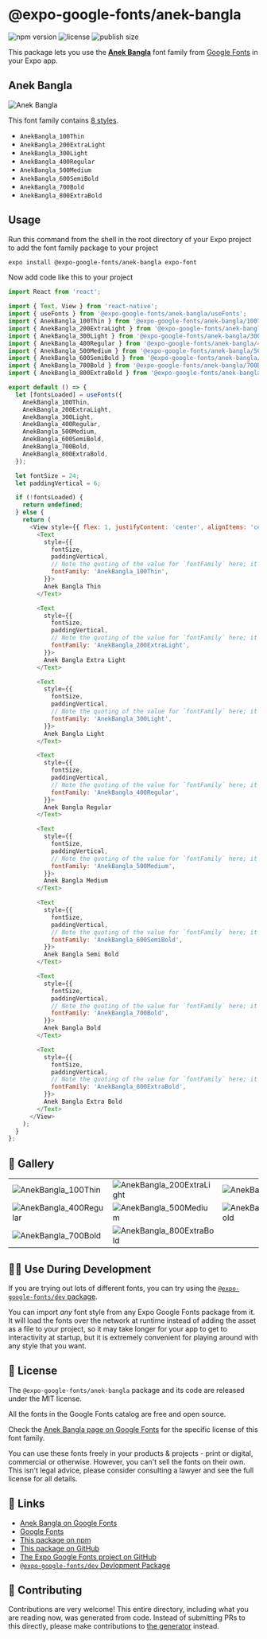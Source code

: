 # @expo-google-fonts/anek-bangla

![npm version](https://flat.badgen.net/npm/v/@expo-google-fonts/anek-bangla)
![license](https://flat.badgen.net/github/license/expo/google-fonts)
![publish size](https://flat.badgen.net/packagephobia/install/@expo-google-fonts/anek-bangla)

This package lets you use the [**Anek Bangla**](https://fonts.google.com/specimen/Anek+Bangla) font family from [Google Fonts](https://fonts.google.com/) in your Expo app.

## Anek Bangla

![Anek Bangla](./font-family.png)

This font family contains [8 styles](#-gallery).

- `AnekBangla_100Thin`
- `AnekBangla_200ExtraLight`
- `AnekBangla_300Light`
- `AnekBangla_400Regular`
- `AnekBangla_500Medium`
- `AnekBangla_600SemiBold`
- `AnekBangla_700Bold`
- `AnekBangla_800ExtraBold`

## Usage

Run this command from the shell in the root directory of your Expo project to add the font family package to your project
```sh
expo install @expo-google-fonts/anek-bangla expo-font
```

Now add code like this to your project
```js
import React from 'react';

import { Text, View } from 'react-native';
import { useFonts } from '@expo-google-fonts/anek-bangla/useFonts';
import { AnekBangla_100Thin } from '@expo-google-fonts/anek-bangla/100Thin';
import { AnekBangla_200ExtraLight } from '@expo-google-fonts/anek-bangla/200ExtraLight';
import { AnekBangla_300Light } from '@expo-google-fonts/anek-bangla/300Light';
import { AnekBangla_400Regular } from '@expo-google-fonts/anek-bangla/400Regular';
import { AnekBangla_500Medium } from '@expo-google-fonts/anek-bangla/500Medium';
import { AnekBangla_600SemiBold } from '@expo-google-fonts/anek-bangla/600SemiBold';
import { AnekBangla_700Bold } from '@expo-google-fonts/anek-bangla/700Bold';
import { AnekBangla_800ExtraBold } from '@expo-google-fonts/anek-bangla/800ExtraBold';

export default () => {
  let [fontsLoaded] = useFonts({
    AnekBangla_100Thin,
    AnekBangla_200ExtraLight,
    AnekBangla_300Light,
    AnekBangla_400Regular,
    AnekBangla_500Medium,
    AnekBangla_600SemiBold,
    AnekBangla_700Bold,
    AnekBangla_800ExtraBold,
  });

  let fontSize = 24;
  let paddingVertical = 6;

  if (!fontsLoaded) {
    return undefined;
  } else {
    return (
      <View style={{ flex: 1, justifyContent: 'center', alignItems: 'center' }}>
        <Text
          style={{
            fontSize,
            paddingVertical,
            // Note the quoting of the value for `fontFamily` here; it expects a string!
            fontFamily: 'AnekBangla_100Thin',
          }}>
          Anek Bangla Thin
        </Text>

        <Text
          style={{
            fontSize,
            paddingVertical,
            // Note the quoting of the value for `fontFamily` here; it expects a string!
            fontFamily: 'AnekBangla_200ExtraLight',
          }}>
          Anek Bangla Extra Light
        </Text>

        <Text
          style={{
            fontSize,
            paddingVertical,
            // Note the quoting of the value for `fontFamily` here; it expects a string!
            fontFamily: 'AnekBangla_300Light',
          }}>
          Anek Bangla Light
        </Text>

        <Text
          style={{
            fontSize,
            paddingVertical,
            // Note the quoting of the value for `fontFamily` here; it expects a string!
            fontFamily: 'AnekBangla_400Regular',
          }}>
          Anek Bangla Regular
        </Text>

        <Text
          style={{
            fontSize,
            paddingVertical,
            // Note the quoting of the value for `fontFamily` here; it expects a string!
            fontFamily: 'AnekBangla_500Medium',
          }}>
          Anek Bangla Medium
        </Text>

        <Text
          style={{
            fontSize,
            paddingVertical,
            // Note the quoting of the value for `fontFamily` here; it expects a string!
            fontFamily: 'AnekBangla_600SemiBold',
          }}>
          Anek Bangla Semi Bold
        </Text>

        <Text
          style={{
            fontSize,
            paddingVertical,
            // Note the quoting of the value for `fontFamily` here; it expects a string!
            fontFamily: 'AnekBangla_700Bold',
          }}>
          Anek Bangla Bold
        </Text>

        <Text
          style={{
            fontSize,
            paddingVertical,
            // Note the quoting of the value for `fontFamily` here; it expects a string!
            fontFamily: 'AnekBangla_800ExtraBold',
          }}>
          Anek Bangla Extra Bold
        </Text>
      </View>
    );
  }
};

```

## 🔡 Gallery


||||
|-|-|-|
|![AnekBangla_100Thin](./AnekBangla_100Thin.ttf.png)|![AnekBangla_200ExtraLight](./AnekBangla_200ExtraLight.ttf.png)|![AnekBangla_300Light](./AnekBangla_300Light.ttf.png)||
|![AnekBangla_400Regular](./AnekBangla_400Regular.ttf.png)|![AnekBangla_500Medium](./AnekBangla_500Medium.ttf.png)|![AnekBangla_600SemiBold](./AnekBangla_600SemiBold.ttf.png)||
|![AnekBangla_700Bold](./AnekBangla_700Bold.ttf.png)|![AnekBangla_800ExtraBold](./AnekBangla_800ExtraBold.ttf.png)|||


## 👩‍💻 Use During Development

If you are trying out lots of different fonts, you can try using the [`@expo-google-fonts/dev` package](https://github.com/expo/google-fonts/tree/master/font-packages/dev#readme).

You can import *any* font style from any Expo Google Fonts package from it. It will load the fonts
over the network at runtime instead of adding the asset as a file to your project, so it may take longer
for your app to get to interactivity at startup, but it is extremely convenient
for playing around with any style that you want.

## 📖 License

The `@expo-google-fonts/anek-bangla` package and its code are released under the MIT license.

All the fonts in the Google Fonts catalog are free and open source.

Check the [Anek Bangla page on Google Fonts](https://fonts.google.com/specimen/Anek+Bangla) for the specific license of this font family.

You can use these fonts freely in your products & projects - print or digital, commercial or otherwise. However, you can't sell the fonts on their own. This isn't legal advice, please consider consulting a lawyer and see the full license for all details.

## 🔗 Links

- [Anek Bangla on Google Fonts](https://fonts.google.com/specimen/Anek+Bangla)
- [Google Fonts](https://fonts.google.com/)
- [This package on npm](https://www.npmjs.com/package/@expo-google-fonts/anek-bangla)
- [This package on GitHub](https://github.com/expo/google-fonts/tree/master/font-packages/anek-bangla)
- [The Expo Google Fonts project on GitHub](https://github.com/expo/google-fonts)
- [`@expo-google-fonts/dev` Devlopment Package](https://github.com/expo/google-fonts/tree/master/font-packages/dev)

## 🤝 Contributing

Contributions are very welcome! This entire directory, including what you are reading now, was generated from code. Instead of submitting PRs to this directly, please make contributions to [the generator](https://github.com/expo/google-fonts/tree/master/packages/generator) instead.
